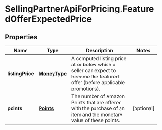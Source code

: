 # SellingPartnerApiForPricing.FeaturedOfferExpectedPrice

## Properties
Name | Type | Description | Notes
------------ | ------------- | ------------- | -------------
**listingPrice** | [**MoneyType**](MoneyType.md) | A computed listing price at or below which a seller can expect to become the featured offer (before applicable promotions). | 
**points** | [**Points**](Points.md) | The number of Amazon Points that are offered with the purchase of an item and the monetary value of these points. | [optional] 


